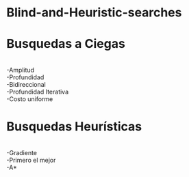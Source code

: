 # Blind-and-Heuristic-searches
<h1>Busquedas a Ciegas</h1>
<br>-Amplitud
<br>-Profundidad
<br>-Bidireccional
<br>-Profundidad Iterativa
<br>-Costo uniforme
<h1>Busquedas Heurísticas</h1>
<br>-Gradiente
<br>-Primero el mejor
<br>-A*
